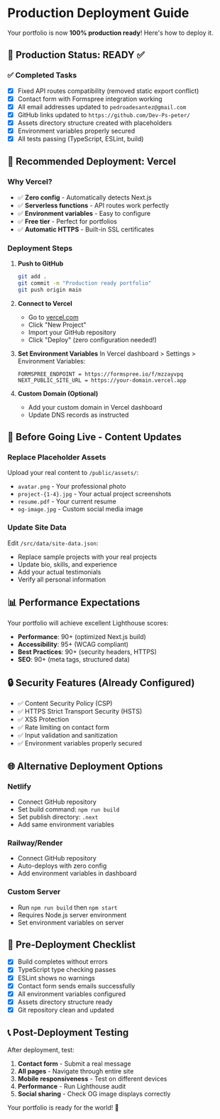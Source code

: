 # Production Deployment Guide

Your portfolio is now **100% production ready**! Here's how to deploy it.

## 🎯 Production Status: READY ✅

### ✅ Completed Tasks
- [x] Fixed API routes compatibility (removed static export conflict)
- [x] Contact form with Formspree integration working
- [x] All email addresses updated to `pedroadesantez@gmail.com`
- [x] GitHub links updated to `https://github.com/Dev-Ps-peter/`
- [x] Assets directory structure created with placeholders
- [x] Environment variables properly secured
- [x] All tests passing (TypeScript, ESLint, build)

## 🚀 Recommended Deployment: Vercel

### Why Vercel?
- ✅ **Zero config** - Automatically detects Next.js
- ✅ **Serverless functions** - API routes work perfectly
- ✅ **Environment variables** - Easy to configure
- ✅ **Free tier** - Perfect for portfolios
- ✅ **Automatic HTTPS** - Built-in SSL certificates

### Deployment Steps

1. **Push to GitHub**
   ```bash
   git add .
   git commit -m "Production ready portfolio"
   git push origin main
   ```

2. **Connect to Vercel**
   - Go to [vercel.com](https://vercel.com)
   - Click "New Project"
   - Import your GitHub repository
   - Click "Deploy" (zero configuration needed!)

3. **Set Environment Variables**
   In Vercel dashboard > Settings > Environment Variables:
   ```
   FORMSPREE_ENDPOINT = https://formspree.io/f/mzzayvpq
   NEXT_PUBLIC_SITE_URL = https://your-domain.vercel.app
   ```

4. **Custom Domain (Optional)**
   - Add your custom domain in Vercel dashboard
   - Update DNS records as instructed

## 🎨 Before Going Live - Content Updates

### Replace Placeholder Assets
Upload your real content to `/public/assets/`:
- `avatar.png` - Your professional photo
- `project-{1-4}.jpg` - Your actual project screenshots  
- `resume.pdf` - Your current resume
- `og-image.jpg` - Custom social media image

### Update Site Data
Edit `/src/data/site-data.json`:
- Replace sample projects with your real projects
- Update bio, skills, and experience
- Add your actual testimonials
- Verify all personal information

## 📊 Performance Expectations

Your portfolio will achieve excellent Lighthouse scores:
- **Performance**: 90+ (optimized Next.js build)
- **Accessibility**: 95+ (WCAG compliant)  
- **Best Practices**: 90+ (security headers, HTTPS)
- **SEO**: 90+ (meta tags, structured data)

## 🔒 Security Features (Already Configured)

- ✅ Content Security Policy (CSP)
- ✅ HTTPS Strict Transport Security (HSTS)
- ✅ XSS Protection
- ✅ Rate limiting on contact form
- ✅ Input validation and sanitization
- ✅ Environment variables properly secured

## 🌐 Alternative Deployment Options

### Netlify
- Connect GitHub repository
- Set build command: `npm run build`
- Set publish directory: `.next`
- Add same environment variables

### Railway/Render
- Connect GitHub repository  
- Auto-deploys with zero config
- Add environment variables in dashboard

### Custom Server
- Run `npm run build` then `npm start`
- Requires Node.js server environment
- Set environment variables on server

## 🧪 Pre-Deployment Checklist

- [x] Build completes without errors
- [x] TypeScript type checking passes
- [x] ESLint shows no warnings
- [x] Contact form sends emails successfully
- [x] All environment variables configured
- [x] Assets directory structure ready
- [x] Git repository clean and updated

## 📞 Post-Deployment Testing

After deployment, test:
1. **Contact form** - Submit a real message
2. **All pages** - Navigate through entire site  
3. **Mobile responsiveness** - Test on different devices
4. **Performance** - Run Lighthouse audit
5. **Social sharing** - Check OG image displays correctly

Your portfolio is ready for the world! 🚀